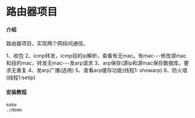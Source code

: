 # 路由器项目

#### 介绍

路由器项目，实现两个网段间通信。

1、收包
2、icmp转发，icmp目的ip解析，查看有无mac。有mac---修改源mac和目的mac，转发无mac---发arp请求
3、arp保存(源ip和源mac保存数据库，要求无重复
4、发arp广播(选用)
5、查看arp缓存功能(线程1: showarp)
6、防火墙(线程1:setip)

#### 安装教程

```linux
make
./demo
```